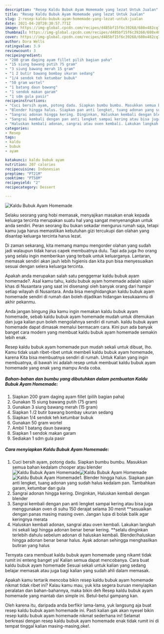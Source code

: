 ```yaml
---
description: "Resep Kaldu Bubuk Ayam Homemade yang lezat Untuk Jualan"
title: "Resep Kaldu Bubuk Ayam Homemade yang lezat Untuk Jualan"
slug: 2-resep-kaldu-bubuk-ayam-homemade-yang-lezat-untuk-jualan
date: 2021-04-28T20:30:57.771Z
image: https://img-global.cpcdn.com/recipes/d485bf15f6c39268/680x482cq70/kaldu-bubuk-ayam-homemade-foto-resep-utama.jpg
thumbnail: https://img-global.cpcdn.com/recipes/d485bf15f6c39268/680x482cq70/kaldu-bubuk-ayam-homemade-foto-resep-utama.jpg
cover: https://img-global.cpcdn.com/recipes/d485bf15f6c39268/680x482cq70/kaldu-bubuk-ayam-homemade-foto-resep-utama.jpg
author: Dora Wells
ratingvalue: 3.9
reviewcount: 3
recipeingredient:
- "200 gram daging ayam fillet pilih bagian paha"
- "15 siung bawang putih 75 gram"
- "3 siung bawang merah 15 gram"
- "1 2 butir bawang bombay ukuran sedang"
- "1/4 sendok teh ketumbar bubuk"
- "50 gram wortel"
- "1 batang daun bawang"
- "1 sendok makan garam"
- "1 sdm gula pasir"
recipeinstructions:
- "Cuci bersih ayam, potong dadu. Siapkan bumbu bumbu. Masukkan semua bahan kedalam chooper atau blender"
- "Blender hingga halus. Siapkan pan anti lengket, tuang adonan yang sudah halus kedalam pan. Tambahkan garam, ketumbar dan gula"
- "Sangrai adonan hingga kering. Dinginkan, Haluskan kembali dengan blender"
- "Sangrai kembali dengan pan anti lengket sampai kering atau bisa juga menggunakan oven di suhu 150 derajat selama 30 menit **sesuaikan dengan panas masing masing oven. Jangan lupa di bolak balik agar keringnya merata"
- "Haluskan kembali adonan, sangrai atau oven kembali. Lakukan langkah ini sekali lagi hingga adonan benar benar kering. **selalu dinginkan terlebih dahulu sebelum adonan di haluskan kembali. Blender/haluskan hingga adonan benar benar halus. Ayak adonan sehingga menghasilkan butiran yang halus"
categories:
- Resep
tags:
- kaldu
- bubuk
- ayam

katakunci: kaldu bubuk ayam 
nutrition: 207 calories
recipecuisine: Indonesian
preptime: "PT21M"
cooktime: "PT58M"
recipeyield: "2"
recipecategory: Dessert

---
```



![Kaldu Bubuk Ayam Homemade](https://img-global.cpcdn.com/recipes/d485bf15f6c39268/680x482cq70/kaldu-bubuk-ayam-homemade-foto-resep-utama.jpg)

Selaku seorang yang hobi memasak, menyajikan masakan enak kepada keluarga tercinta merupakan suatu hal yang sangat menyenangkan untuk anda sendiri. Peran seorang ibu bukan sekadar mengurus rumah saja, tetapi kamu juga harus memastikan kebutuhan gizi tercukupi dan olahan yang disantap keluarga tercinta harus lezat.

Di zaman  sekarang, kita memang mampu mengorder olahan yang sudah jadi walaupun tidak harus capek membuatnya dulu. Tapi ada juga lho orang yang selalu ingin memberikan yang terbaik untuk keluarganya. Lantaran, memasak sendiri akan jauh lebih higienis dan kita pun bisa menyesuaikan sesuai dengan selera keluarga tercinta. 



Apakah anda merupakan salah satu penggemar kaldu bubuk ayam homemade?. Asal kamu tahu, kaldu bubuk ayam homemade adalah sajian khas di Nusantara yang saat ini disenangi oleh banyak orang dari hampir setiap wilayah di Nusantara. Anda bisa menghidangkan kaldu bubuk ayam homemade sendiri di rumah dan boleh dijadikan hidangan kesukaanmu di akhir pekanmu.

Anda jangan bingung jika kamu ingin memakan kaldu bubuk ayam homemade, sebab kaldu bubuk ayam homemade mudah untuk ditemukan dan juga kalian pun boleh mengolahnya sendiri di rumah. kaldu bubuk ayam homemade dapat dimasak memalui bermacam cara. Kini pun ada banyak banget cara modern yang membuat kaldu bubuk ayam homemade semakin lebih enak.

Resep kaldu bubuk ayam homemade pun mudah sekali untuk dibuat, lho. Kamu tidak usah ribet-ribet untuk membeli kaldu bubuk ayam homemade, karena Kita bisa membuatnya sendiri di rumah. Untuk Kalian yang ingin membuatnya, di bawah ini adalah resep untuk membuat kaldu bubuk ayam homemade yang enak yang mampu Anda coba.

<!--inarticleads1-->

##### Bahan-bahan dan bumbu yang dibutuhkan dalam pembuatan Kaldu Bubuk Ayam Homemade:

1. Siapkan 200 gram daging ayam fillet (pilih bagian paha)
1. Gunakan 15 siung bawang putih (75 gram)
1. Gunakan 3 siung bawang merah (15 gram)
1. Siapkan 1 /2 butir bawang bombay ukuran sedang
1. Siapkan 1/4 sendok teh ketumbar bubuk
1. Gunakan 50 gram wortel
1. Ambil 1 batang daun bawang
1. Siapkan 1 sendok makan garam
1. Sediakan 1 sdm gula pasir




<!--inarticleads2-->

##### Cara menyiapkan Kaldu Bubuk Ayam Homemade:

1. Cuci bersih ayam, potong dadu. Siapkan bumbu bumbu. Masukkan semua bahan kedalam chooper atau blender
<img src="https://img-global.cpcdn.com/steps/c49bb37cf24e8c92/160x128cq70/kaldu-bubuk-ayam-homemade-langkah-memasak-1-foto.jpg" alt="Kaldu Bubuk Ayam Homemade"><img src="https://img-global.cpcdn.com/steps/4bbea7062b9bd230/160x128cq70/kaldu-bubuk-ayam-homemade-langkah-memasak-1-foto.jpg" alt="Kaldu Bubuk Ayam Homemade"><img src="https://img-global.cpcdn.com/steps/7a8fe3efe3bb6cfe/160x128cq70/kaldu-bubuk-ayam-homemade-langkah-memasak-1-foto.jpg" alt="Kaldu Bubuk Ayam Homemade">1. Blender hingga halus. Siapkan pan anti lengket, tuang adonan yang sudah halus kedalam pan. Tambahkan garam, ketumbar dan gula
1. Sangrai adonan hingga kering. Dinginkan, Haluskan kembali dengan blender
1. Sangrai kembali dengan pan anti lengket sampai kering atau bisa juga menggunakan oven di suhu 150 derajat selama 30 menit **sesuaikan dengan panas masing masing oven. Jangan lupa di bolak balik agar keringnya merata
1. Haluskan kembali adonan, sangrai atau oven kembali. Lakukan langkah ini sekali lagi hingga adonan benar benar kering. **selalu dinginkan terlebih dahulu sebelum adonan di haluskan kembali. Blender/haluskan hingga adonan benar benar halus. Ayak adonan sehingga menghasilkan butiran yang halus




Ternyata cara membuat kaldu bubuk ayam homemade yang nikamt tidak rumit ini enteng banget ya! Kalian semua dapat mencobanya. Cara buat kaldu bubuk ayam homemade Sesuai sekali untuk kalian yang sedang belajar memasak atau juga bagi kalian yang sudah ahli dalam memasak.

Apakah kamu tertarik mencoba bikin resep kaldu bubuk ayam homemade nikmat tidak ribet ini? Kalau kamu mau, yuk kita segera buruan menyiapkan peralatan dan bahan-bahannya, maka bikin deh Resep kaldu bubuk ayam homemade yang mantab dan simple ini. Betul-betul gampang kan. 

Oleh karena itu, daripada anda berfikir lama-lama, yuk langsung aja buat resep kaldu bubuk ayam homemade ini. Pasti kalian gak akan nyesel bikin resep kaldu bubuk ayam homemade nikmat sederhana ini! Selamat berkreasi dengan resep kaldu bubuk ayam homemade enak tidak rumit ini di tempat tinggal kalian masing-masing,oke!.

